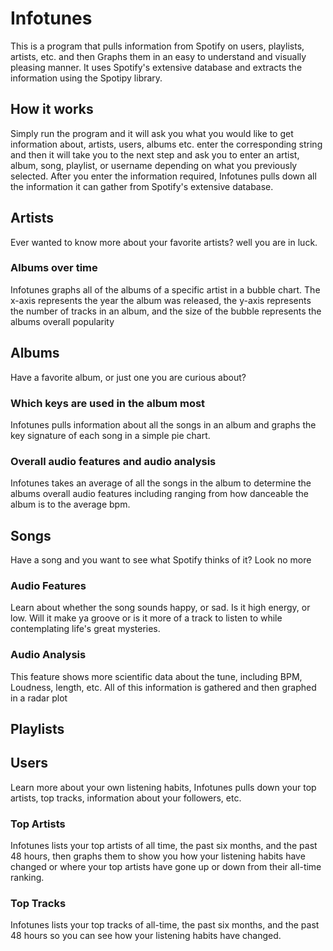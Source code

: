 # Infotunes
This is a program that pulls information from Spotify on users, playlists, artists, etc. and then Graphs them in an easy to understand and visually pleasing manner. It uses Spotify's extensive database and extracts the information using the Spotipy library.

## How it works

Simply run the program and it will ask you what you would like to get information about, artists, users, albums etc. enter the corresponding string and then it will take you to the next step and ask you to enter an artist, album, song, playlist, or username depending on what you previously selected. After you enter the information required, Infotunes pulls down all the information it can gather from Spotify's extensive database.
## Artists

Ever wanted to know more about your favorite artists? well you are in luck.

### Albums over time
Infotunes graphs all of the albums of a specific artist in a bubble chart. The x-axis represents the year the album was released, the y-axis represents the number of tracks in an album, and the size of the bubble represents the albums overall popularity

## Albums
Have a favorite album, or just one you are curious about? 

### Which keys are used in the album most
Infotunes pulls information about all the songs in an album and graphs the key signature of each song in a simple pie chart. 

### Overall audio features and audio analysis
Infotunes takes an average of all the songs in the album to determine the albums overall audio features including ranging from how danceable the album is to the average bpm.

## Songs
Have a song and you want to see what Spotify thinks of it? Look no more

### Audio Features 
Learn about whether the song sounds happy, or sad. Is it high energy, or low. Will it make ya groove or is it more of a track to listen to while contemplating life's great mysteries.

### Audio Analysis
This feature shows more scientific data about the tune, including BPM, Loudness, length, etc. All of this information is gathered and then graphed in a radar plot 

## Playlists

## Users
Learn more about your own listening habits, Infotunes pulls down your top artists, top tracks, information about your followers, etc.

### Top Artists 
Infotunes lists your top artists of all time, the past six months, and the past 48 hours, then graphs them to show you how your listening habits have changed or where your top artists have gone up or down from their all-time ranking.

### Top Tracks
Infotunes lists your top tracks of all-time, the past six months, and the past 48 hours so you can see how your listening habits have changed. 

